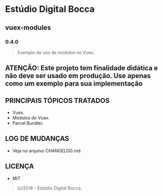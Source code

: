 # Estúdio Digital Bocca

## vuex-modules

### 0.4.0

> Exemplo de uso de modulos no Vuex.

## ATENÇÃO: Este projeto tem finalidade didática e não deve ser usado em produção. Use apenas como um exemplo para sua implementação

## PRINCIPAIS TÓPICOS TRATADOS

- Vuex.
- Modulos do Vuex.
- Parcel Bundler.

## LOG DE MUDANÇAS

- Veja no arquivo CHANGELOG.md

## LICENÇA

- MIT

> (c)2018 - Estúdio Digital Bocca.